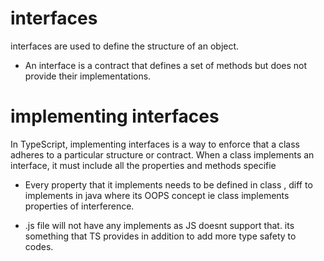 # interfaces 
interfaces are used to define the structure of an object.
- An interface is a contract that defines a set of methods but does not provide their implementations.

# implementing interfaces 
In TypeScript, implementing interfaces is a way to enforce that a class adheres to a particular structure or contract. When a class implements an interface, it must include all the properties and methods specifie

- Every property that it implements needs to be defined in class , diff to implements in java where its OOPS concept ie class implements properties of interference.

- .js file will not have any implements as JS doesnt support that. its something that TS provides in addition to add more type safety to codes.





